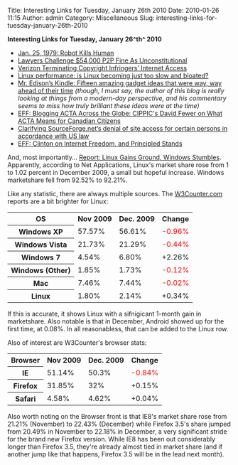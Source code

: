 Title: Interesting Links for Tuesday, January 26th 2010
Date: 2010-01-26 11:15
Author: admin
Category: Miscellaneous
Slug: interesting-links-for-tuesday-january-26th-2010

**Interesting Links for Tuesday, January 26^th^ 2010**

-   [Jan. 25, 1979: Robot Kills Human][]
-   [Lawyers Challenge $54,000 P2P Fine As Unconstitutional][]
-   [Verizon Terminating Copyright Infringers’ Internet Access][]
-   [Linux performance: is Linux becoming just too slow and bloated?][]
-   [Mr. Edison’s Kindle: Fifteen amazing gadget ideas that were way,
    way ahead of their time][] *(though, I must say, the author of this
    blog is really looking at things from a modern-day perspective, and
    his commentary seems to miss how truly brilliant these ideas were at
    the time)*
-   [EFF: Blogging ACTA Across the Globe: CIPPIC's David Fewer on What
    ACTA Means for Canadian Citizens][]
-   [Clarifying SourceForge.net’s denial of site access for certain
    persons in accordance with US law][]
-   [EFF: Clinton on Internet Freedom, and Principled Stands][]

And, most importantly... [Report: Linux Gains Ground, Windows
Stumbles][]. Apparently, according to Net Applications, Linux's market
share rose from 1 to 1.02 percent in December 2009, a small but hopeful
increase. Windows marketshare fell from 92.52% to 92.21%.

Like any statistic, there are always multiple sources. The
[W3Counter.com][] reports are a bit brighter for Linux:

<table>
<tr>
<th>
OS

</th>
<th>
Nov 2009

</th>
<th>
Dec. 2009

</th>
<th>
Change

</th>
</tr>
<tr>
<th>
Windows XP

</th>
<td>
57.57%

</td>
<td>
56.61%

</td>
<td>
<span style="color: red;">-0.96%</span>

</td>
</tr>
<tr>
<th>
Windows Vista

</th>
<td>
21.73%

</td>
<td>
21.29%

</td>
<td>
<span style="color: red;">-0.44%</span>

</td>
</tr>
<tr>
<th>
Windows 7

</th>
<td>
4.54%

</td>
<td>
6.80%

</td>
<td>
+2.26%

</td>
</tr>
<tr>
<th>
Windows (Other)

</th>
<td>
1.85%

</td>
<td>
1.73%

</td>
<td>
<span style="color: red;">-0.12%</span>

</td>
</tr>
<tr>
<th>
Mac

</th>
<td>
7.46%

</td>
<td>
7.44%

</td>
<td>
<span style="color: red;">-0.02%</span>

</td>
</tr>
<tr>
<th>
Linux

</th>
<td>
1.80%

</td>
<td>
2.14%

</td>
<td>
+0.34%

</td>
</tr>
</table>
If this is accurate, it shows Linux with a sifnigicant 1-month gain in
marketshare. Also notable is that in December, Android showed up for the
first time, at 0.08%. In all reasonabless, that can be added to the
Linux row.

Also of interest are W3Counter's browser stats:

<table>
<tr>
<th>
Browser

</th>
<th>
Nov 2009

</th>
<th>
Dec. 2009

</th>
<th>
Change

</th>
</tr>
<tr>
<th>
IE

</th>
<td>
51.14%

</td>
<td>
50.3%

</td>
<td>
<span style="color: red;">-0.84%</span>

</td>
</tr>
<tr>
<th>
Firefox

</th>
<td>
31.85%

</td>
<td>
32%

</td>
<td>
+0.15%

</td>
</tr>
<tr>
<th>
Safari

</th>
<td>
4.58%

</td>
<td>
4.62%

</td>
<td>
+0.04%

</td>
</tr>
</table>
Also worth noting on the Browser front is that IE8's market share rose
from 21.21% (November) to 22.43% (December) while Firefox 3.5's share
jumped from 20.49% in November to 22.18% in December, a very significant
stride for the brand new Firefox version. While IE8 has been out
considerably longer than Firefox 3.5, they're already almost tied in
market share (and if another jump like that happens, Firefox 3.5 will be
in the lead next month).

  [Jan. 25, 1979: Robot Kills Human]: http://www.wired.com/thisdayintech/2010/01/0125robot-kills-worker/
  [Lawyers Challenge $54,000 P2P Fine As Unconstitutional]: http://www.wired.com/threatlevel/2010/01/lawyers-challenge-filesharing-verdict/
  [Verizon Terminating Copyright Infringers’ Internet Access]: http://www.wired.com/threatlevel/2010/01/verizon-terminating-internet-accessinternet-access/
  [Linux performance: is Linux becoming just too slow and bloated?]: http://www.freesoftwaremagazine.com/columns/linux_performance_linux_slow_bloated
  [Mr. Edison’s Kindle: Fifteen amazing gadget ideas that were way, way
  ahead of their time]: http://technologizer.com/2010/01/24/edisons-kindle/
  [EFF: Blogging ACTA Across the Globe: CIPPIC's David Fewer on What
  ACTA Means for Canadian Citizens]: http://www.eff.org/deeplinks/2010/01/blogging-acta-across-globe-cippics-david-fewer-wha
  [Clarifying SourceForge.net’s denial of site access for certain
  persons in accordance with US law]: http://sourceforge.net/blog/clarifying-sourceforgenets-denial-of-site-access-for-certain-persons-in-accordance-with-us-law/
  [EFF: Clinton on Internet Freedom, and Principled Stands]: http://www.eff.org/deeplinks/2010/01/clinton-internet-freedom-and-principled-stands
  [Report: Linux Gains Ground, Windows Stumbles]: http://www.linuxinsider.com/rsstory/69193.html
  [W3Counter.com]: www.w3counter.com
